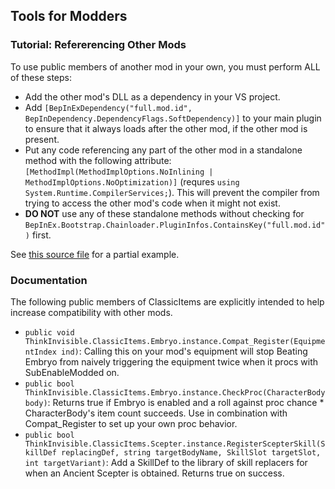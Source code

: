 ## Tools for Modders

### Tutorial: Refererencing Other Mods

To use public members of another mod in your own, you must perform ALL of these steps:

- Add the other mod's DLL as a dependency in your VS project.
- Add `[BepInExDependency("full.mod.id", BepInDependency.DependencyFlags.SoftDependency)]` to your main plugin to ensure that it always loads after the other mod, if the other mod is present.
- Put any code referencing any part of the other mod in a standalone method with the following attribute: `[MethodImpl(MethodImplOptions.NoInlining | MethodImplOptions.NoOptimization)]` (requres `using System.Runtime.CompilerServices;`). This will prevent the compiler from trying to access the other mod's code when it might not exist.
- **DO NOT** use any of these standalone methods without checking for `BepInEx.Bootstrap.Chainloader.PluginInfos.ContainsKey("full.mod.id")` first.

See [this source file](Compat/ShareSuite.cs) for a partial example.

### Documentation

The following public members of ClassicItems are explicitly intended to help increase compatibility with other mods.

- `public void ThinkInvisible.ClassicItems.Embryo.instance.Compat_Register(EquipmentIndex ind)`: Calling this on your mod's equipment will stop Beating Embryo from naively triggering the equipment twice when it procs with SubEnableModded on.
- `public bool ThinkInvisible.ClassicItems.Embryo.instance.CheckProc(CharacterBody body)`: Returns true if Embryo is enabled and a roll against proc chance * CharacterBody's item count succeeds. Use in combination with Compat_Register to set up your own proc behavior.
- `public bool ThinkInvisible.ClassicItems.Scepter.instance.RegisterScepterSkill(SkillDef replacingDef, string targetBodyName, SkillSlot targetSlot, int targetVariant)`: Add a SkillDef to the library of skill replacers for when an Ancient Scepter is obtained. Returns true on success.